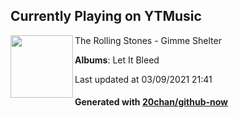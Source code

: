 ## Currently Playing on YTMusic

[<img align="left" width="100" src="https://lh3.googleusercontent.com/UgiyhZaKEOvKq-KJC3_FpLvLrs4Ww_a6rbEwT1eIhiSzNMRXWXU74rnhUMlETXCFwka7DyUonVeUa3o">](https://music.youtube.com/watch?v=EJRdDhnTRoo)

The Rolling Stones - Gimme Shelter

**Albums**: Let It Bleed

Last updated at 03/09/2021 21:41

#### Generated with [20chan/github-now](https://github.com/20chan/github-now)


<!--
**20chan/20chan** is a ✨ _special_ ✨ repository because its `README.md` (this file) appears on your GitHub profile.

Here are some ideas to get you started:

- 🔭 I’m currently working on ...
- 🌱 I’m currently learning ...
- 👯 I’m looking to collaborate on ...
- 🤔 I’m looking for help with ...
- 💬 Ask me about ...
- 📫 How to reach me: ...
- 😄 Pronouns: ...
- ⚡ Fun fact: ...
-->
